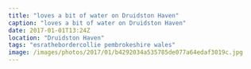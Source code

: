 ```yaml
---
title: "loves a bit of water on Druidston Haven"
caption: "loves a bit of water on Druidston Haven"
date: 2017-01-01T13:24Z
location: "Druidston Haven"
tags: "esrathebordercollie pembrokeshire wales"
image: /images/photos/2017/01/b4292034a535785de077a64edaf3019c.jpg
---
```

